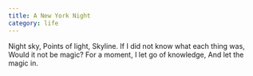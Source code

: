 ```yaml
---
title: A New York Night
category: life
---
```


Night sky,
Points of light,
Skyline.
If I did not know what each thing was,
Would it not be magic?
For a moment,
I let go of knowledge,
And let the magic in.
